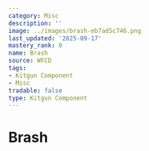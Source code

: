 ```yaml
---
category: Misc
description: ''
image: ../images/brash-eb7ad5c746.png
last_updated: '2025-09-17'
mastery_rank: 0
name: Brash
source: WFCD
tags:
- Kitgun Component
- Misc
tradable: false
type: Kitgun Component
---
```


# Brash

